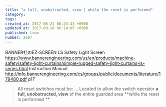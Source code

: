 ```yaml
---
title: "a full, unobstructed, view | while the reset is performed"
category: 
tags: 
created_at: 2017-06-21 08:23:43 +0900
updated_at: 2017-09-28 08:14:05 +0900
published: true
number: 2697
---
```


BANNER社のEZ-SCREEN LS Safety Light Screen
https://www.bannerengineering.com/us/en/products/machine-safety/safety-light-curtains/simple-rugged-safety-light-curtains-ls-series.html
Instruction Manual
http://info.bannerengineering.com/cs/groups/public/documents/literature/179480.pdf
p17

> All reset switches must be:
...
>  Located to allow the switch operator **a full, unobstructed, view** of the entire guarded area **while the reset is
 performed
**

